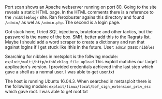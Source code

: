 Port scan shows an Apache webserver running on port 80.
Going to the site reveals a static HTML page. In the HTML comments there is a reference to the `/nibbleblog/` site. Ran feroxbuster agains this directory and found `/admin/` as wel as `/admin.php`. The second is a login page.

Got stuck here, I tried SQL injections, bruteforce and other tactics, but the password is the name of the box. SMH, better add this to the Ragrats list. Maybe I should add a word scraper to create a dictionary and run that against logins if I get stuck like lthis in the future.
User: `admin`
pass: `nibbles`

Searching for nibbles in metsploit is the follwing module: `exploit/multi/http/nibbleblog_file_upload`
This exploit matches our target application's version. I provided credentials achieved inthe last step which gave a shell as a normal user. I was able to get user.txt

The host is running Ubuntu 16.04.3. When searched in metasploit there is the following module: `exploit/linux/local/bpf_sign_extension_priv_esc` which gave root. I was able to get root.txt